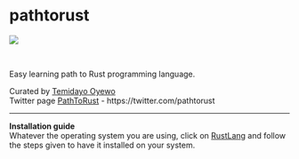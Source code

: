 # pathtorust
<p> <img src="https://www.rust-lang.org/static/images/rust-logo-blk.svg"></p> <br>
<p> Easy learning path to Rust programming language.</p>
<div>Curated by <a href="https://twitter.com/oyewodayo"> Temidayo Oyewo</a></div>
<div>Twitter page <a href="https://twitter.com/pathtorust"> PathToRust</a> - https://twitter.com/pathtorust</div>

<hr>
<strong>Installation guide</strong>
<br>
Whatever the operating system you are using, click on <a href="https://www.rust-lang.org/tools/install">RustLang</a> and follow the steps given to have it installed on your system.

</div>

